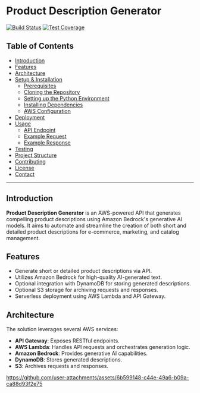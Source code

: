 # Product Description Generator

[![Build Status](https://img.shields.io/github/actions/workflow/status/your-org/product-description-generator/ci.yml?branch=main)](https://github.com/your-org/product-description-generator/actions)
[![Test Coverage](https://img.shields.io/codecov/c/github/your-org/product-description-generator/main.svg)](https://codecov.io/gh/your-org/product-description-generator)

## Table of Contents

- [Introduction](#introduction)
- [Features](#features)
- [Architecture](#architecture)
- [Setup & Installation](#setup--installation)
  - [Prerequisites](#prerequisites)
  - [Cloning the Repository](#cloning-the-repository)
  - [Setting up the Python Environment](#setting-up-the-python-environment)
  - [Installing Dependencies](#installing-dependencies)
  - [AWS Configuration](#aws-configuration)
- [Deployment](#deployment)
- [Usage](#usage)
  - [API Endpoint](#api-endpoint)
  - [Example Request](#example-request)
  - [Example Response](#example-response)
- [Testing](#testing)
- [Project Structure](#project-structure)
- [Contributing](#contributing)
- [License](#license)
- [Contact](#contact)

---

## Introduction

**Product Description Generator** is an AWS-powered API that generates compelling product descriptions using Amazon Bedrock's generative AI models. It aims to automate and streamline the creation of both short and detailed product descriptions for e-commerce, marketing, and catalog management.

## Features

- Generate short or detailed product descriptions via API.
- Utilizes Amazon Bedrock for high-quality AI-generated text.
- Optional integration with DynamoDB for storing generated descriptions.
- Optional S3 storage for archiving requests and responses.
- Serverless deployment using AWS Lambda and API Gateway.

## Architecture

The solution leverages several AWS services:

- **API Gateway**: Exposes RESTful endpoints.
- **AWS Lambda**: Handles API requests and orchestrates generation logic.
- **Amazon Bedrock**: Provides generative AI capabilities.
- **DynamoDB**: Stores generated descriptions.
- **S3**: Archives requests and responses.

https://github.com/user-attachments/assets/6b599148-c44e-49a6-b09a-ca88d93f2e75




